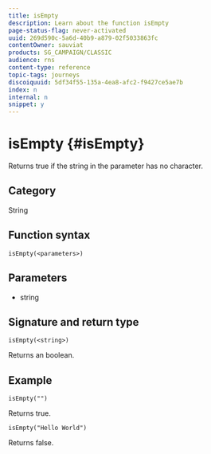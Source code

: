 ```yaml
---
title: isEmpty
description: Learn about the function isEmpty
page-status-flag: never-activated
uuid: 269d590c-5a6d-40b9-a879-02f5033863fc
contentOwner: sauviat
products: SG_CAMPAIGN/CLASSIC
audience: rns
content-type: reference
topic-tags: journeys
discoiquuid: 5df34f55-135a-4ea8-afc2-f9427ce5ae7b
index: n
internal: n
snippet: y
---
```


# isEmpty {#isEmpty}

Returns true if the string in the parameter has no character.

## Category

String

## Function syntax

`isEmpty(<parameters>)`

## Parameters

* string

## Signature and return type

`isEmpty(<string>)`

Returns an boolean.

## Example

`isEmpty("")`

Returns true.

`isEmpty("Hello World")`

Returns false.

